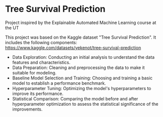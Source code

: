 # Tree Survival Prediction
Project inspired by the Explainable Automated Machine Learning course at the UT

This project was based on the Kaggle dataset "Tree Survival Prediction". It includes the following components:
https://www.kaggle.com/datasets/yekenot/tree-survival-prediction

* Data Exploration: Conducting an initial analysis to understand the data features and characteristics.
* Data Preparation: Cleaning and preprocessing the data to make it suitable for modeling.
* Baseline Model Selection and Training: Choosing and training a basic model to establish a performance benchmark.
* Hyperparameter Tuning: Optimizing the model's hyperparameters to improve its performance.
* Statistical Comparison: Comparing the model before and after hyperparameter optimization to assess the statistical significance of the improvements.
